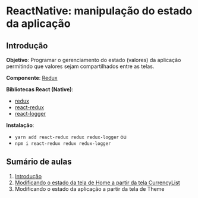 # [](#header-1) ReactNative: manipulação do estado da aplicação


## [](#header-2) Introdução

**Objetivo**: Programar o gerenciamento do estado (valores) da aplicação permitindo que valores sejam compartilhados entre as telas.

**Componente**: [Redux](https://github.com/reduxjs)

**Bibliotecas React (Native)**:  

- [redux](https://github.com/reduxjs/redux)
- [react-redux](https://github.com/reduxjs/react-redux) 
- [react-logger](https://github.com/evgenyrodionov/redux-logger)

**Instalação**: 
- ```yarn add react-redux redux redux-logger``` ou
- ```npm i react-redux redux redux-logger```

## [](#header-2) Sumário de aulas

1. [Introdução](redux-intro)
2. [Modificando o estado da tela de Home a partir da tela CurrencyList](redux-currencies)
3. Modificando o estado da aplicação a partir da tela de Theme